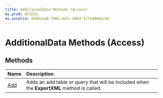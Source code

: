 ```yaml
---
title: AdditionalData Methods (Access)
ms.prod: ACCESS
ms.assetid: d406a4a0-7002-4dfc-b903-11fed86bbc08
---
```



# AdditionalData Methods (Access)

## Methods



|**Name**|**Description**|
|:-----|:-----|
|[Add](additionaldata-add-method-access.md)|Adds an add table or query that will be included when the  **ExportXML** method is called.|

